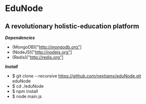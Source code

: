 EduNode
=======

A revolutionary holistic-education platform
-------------------------------------------

***Dependencies***

* (MongoDB)["http://mongodb.org"]
* (NodeJS)["http://nodejs.org"]
* (Redis)["http://redis.org"]

***Install***

* $ git clone --recursive https://github.com/nextiamx/eduNode.git eduNode
* $ cd ./eduNode
* $ npm install
* $ node main.js

